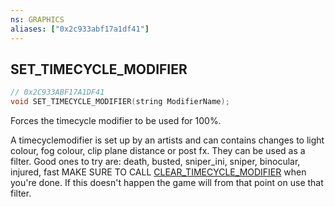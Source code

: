 ```yaml
---
ns: GRAPHICS
aliases: ["0x2c933abf17a1df41"]
---
```

## SET_TIMECYCLE_MODIFIER

```c
// 0x2C933ABF17A1DF41
void SET_TIMECYCLE_MODIFIER(string ModifierName);
```

Forces the timecycle modifier to be used for 100%.

A timecyclemodifier is set up by an artists and can contains changes to light colour, fog colour, clip plane distance or post fx. They can be used as a filter. Good ones to try are: death, busted, sniper_ini, sniper, binocular, injured, fast MAKE SURE TO CALL [CLEAR_TIMECYCLE_MODIFIER](#_0x0F07E7745A236711) when you're done. If this doesn't happen the game will from that point on use that filter.

